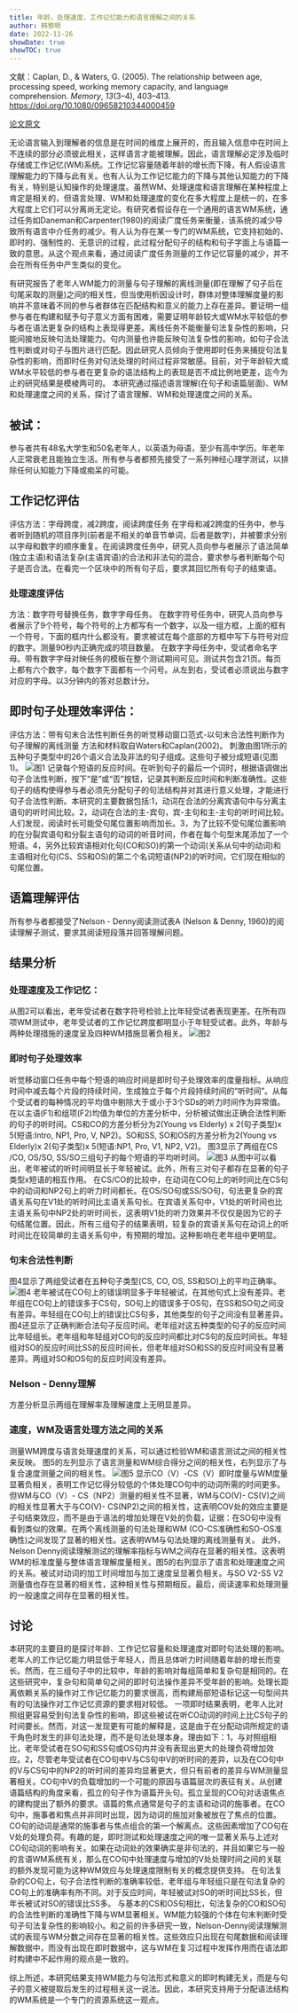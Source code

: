 ```yaml
---
title: 年龄，处理速度，工作记忆能力和语言理解之间的关系
author: 韩黎明
date: 2022-11-26
showDate: true
showTOC: true
---
```


文献：Caplan, D., & Waters, G. (2005). The relationship between age, processing speed, working memory capacity, and language comprehension. _Memory_, _13_(3–4), 403–413. https://doi.org/10.1080/09658210344000459

[论文原文](../Source_Files/2022-11-26-HLM1.pdf)

无论语言输入到理解者的信息是在时间的维度上展开的，而且输入信息中在时间上不连续的部分必须彼此相关，这样语言才能被理解。因此，语言理解必定涉及临时存储或工作记忆(WM)系统。工作记忆容量随着年龄的增长而下降，有人假设语言理解能力的下降与此有关。也有人认为工作记忆能力的下降与其他认知能力的下降有关，特别是认知操作的处理速度。虽然WM、处理速度和语言理解在某种程度上肯定是相关的，但语言处理、WM和处理速度的变化在多大程度上是统一的，在多大程度上它们可以分离尚无定论。有研究者假设存在一个通用的语言WM系统，通过任务如Daneman和Carpenter(1980)的阅读广度任务来衡量，该系统的减少导致所有语言中介任务的减少。有人认为存在某一专门的WM系统，它支持初始的、即时的、强制性的、无意识的过程，此过程分配句子的结构和句子字面上与语篇一致的意思。从这个观点来看，通过阅读广度任务测量的工作记忆容量的减少，并不会在所有任务中产生类似的变化。

有研究报告了老年人WM能力的测量与句子理解的离线测量(即在理解了句子后在句尾采取的测量)之间的相关性，但当使用析因设计时，群体对整体理解度量的影响并不意味着不同的参与者群体在匹配结构和意义的能力上存在差异。要证明一组参与者在构建和赋予句子意义方面有困难，需要证明年龄较大或WM水平较低的参与者在语法更复杂的结构上表现得更差。离线任务不能衡量句法复杂性的影响，只能间接地反映句法处理能力。句内测量也许能反映句法复杂性的影响，如句子合法性判断或对句子与图片进行匹配。因此研究人员倾向于使用即时任务来捕捉句法复杂性的影响，而即时任务对句法处理的时间过程非常敏感。目前，对于年龄较大或WM水平较低的参与者在更复杂的语法结构上的表现是否不成比例地更差，迄今为止的研究结果是模棱两可的。
本研究通过描述语言理解(在句子和语篇层面)、WM和处理速度之间的关系，探讨了语言理解、WM和处理速度之间的关系。

## 被试：
参与者共有48名大学生和50名老年人，以英语为母语，至少有高中学历。年老年人正常衰老且能独立生活。所有参与者都预先接受了一系列神经心理学测试，以排除任何认知能力下降或痴呆的可能。
## 工作记忆评估
评估方法：字母跨度，减2跨度，阅读跨度任务
在字母和减2跨度的任务中，参与者听到随机的项目序列(前者是不相关的单音节单词，后者是数字)，并被要求分别以字母和数字的顺序重复。在阅读跨度任务中，研究人员向参与者展示了语法简单(独立主语)和语法复杂(主语宾语)的合法和非法句的混合，要求参与者判断每个句子是否合法。在看完一个区块中的所有句子后，要求其回忆所有句子的结束语。
### 处理速度评估
方法：数字符号替换任务，数字字母任务。
在数字符号任务中，研究人员向参与者展示了9个符号，每个符号的上方都写有一个数字，以及一组方框，上面的框有一个符号，下面的框内什么都没有。要求被试在每个底部的方框中写下与符号对应的数字。测量90秒内正确完成的项目数量。
在数字字母任务中，受试者命名字母。带有数字字母对映任务的模板在整个测试期间可见。测试共包含21页。每页上都有六个数字，每个数字下面都有一个问号。从左到右，受试者必须说出与数字对应的字母。以3分钟内的答对总数计分。
## 即时句子处理效率评估：
评估方法：带有句末合法性判断任务的听觉移动窗口范式-以句末合法性判断作为句子理解的离线测量
方法和材料取自Waters和Caplan(2002)。
刺激由图1所示的五种句子类型中的26个语义合法及非法的句子组成。这些句子被分成短语(见图1)。
![图1](../Supporting_Information/2022-11-26-HLM1-Fig1.png)
记录每个短语的反应时间。在听到句子的最后一个词时，根据语调做出句子合法性判断，按下“是”或“否”按钮，记录其判断反应时间和判断准确性。这些句子的结构使得参与者必须先分配句子的句法结构并对其进行意义处理，才能进行句子合法性判断。本研究的主要数据包括:1，动词在合法的分离宾语句中与分离主语句的听时间比较。2，动词在合法的主-宾句，宾-主句和主-主句的听时间比较。人们发现，阅读时长可能受句尾位置影响而加长。3，为了比较不受句尾位置影响的在分裂宾语句和分裂主语句的动词的听音时间，作者在每个句型末尾添加了一个短语。4，另外比较宾语相对化句(CO和SO)的第一个动词(关系从句中的动词)和主语相对化句(CS、SS和OS)的第二个名词短语(NP2)的听时间，它们现在相似的句尾位置。
## 语篇理解评估
所有参与者都接受了Nelson - Denny阅读测试表A (Nelson & Denny, 1960)的阅读理解子测试，要求其阅读短段落并回答理解问题。

## 结果分析
### 处理速度及工作记忆：
从图2可以看出，老年受试者在数字符号检验上比年轻受试者表现更差。在所有四项WM测试中，老年受试者的工作记忆跨度都明显小于年轻受试者。此外，年龄与两种处理措施的速度呈及四种WM措施显著负相关。
![图2](../Supporting_Information/2022-11-26-HLM1-Fig2.png)
### 即时句子处理效率
听觉移动窗口任务中每个短语的响应时间是即时句子处理效率的度量指标。从响应时间中减去每个片段的持续时间，生成独立于每个片段持续时间的“听时间”。从每个受试者的每种情况的平均值中剔除大于或小于3个SDs的听力时间作为异常值。在以主语(F1)和组项(F2)均值为单位的方差分析中，分析被试做出正确合法性判断的句子的听时间。CS和CO的方差分析分为2(Young vs Elderly) x 2(句子类型)x 5(短语:Intro, NP1, Pro, V, NP2)。SO和SS, SO和OS的方差分析为2(Young vs Elderly)x 2(句子类型)x 5(短语:NP1, Pro, V1, NP2, V2)。
图3显示了两组在CS /CO, OS/SO, SS/SO三组句子的每个短语的平均听时间。
![图3](../Supporting_Information/2022-11-26-HLM1-Fig3.png)
从图中可以看出，老年被试的听时间明显长于年轻被试。此外，所有三对句子都存在显著的句子类型x短语的相互作用。
在CS/CO的比较中，在动词在CO句上的听时间比在CS句中的动词和NP2句上的听力时间都长。在OS/SO句或SS/SO句，句法更复杂的宾语关系句在V1处的听时间比主语关系句长。在宾语关系句中，V1处的听时间也比主语关系句中NP2处的听时间长，这表明V1处的听力效果并不仅仅是因为它的子句结尾位置。因此，所有三组句子的结果表明，较复杂的宾语关系句在动词上的听时间比在较简单的主语关系句中，有预期的增加。这种影响在老年组中更明显。
### 句末合法性判断
图4显示了两组受试者在五种句子类型(CS, CO, OS, SS和SO)上的平均正确率。
![图4](../Supporting_Information/2022-11-26-HLM1-Fig4.png)
老年被试在CO句上的错误明显多于年轻被试，在其他句式上没有差异。老年组在CO句上的错误多于CS句，SO句上的错误多于OS句，在SS和SO句之间没有差异。年轻组在CO句上的错误比CS句多，其他类型的句子之间没有显著差异。
图4还显示了正确判断合法句子反应时间。老年组对这五种类型的句子的反应时间比年轻组长。老年组和年轻组对CO句的反应时间都比对CS句的反应时间长。年轻组对SO的反应时间比SS的反应时间长，但老年组对SO和SS的反应时间没有显著差异。两组对SO和OS句的反应时间没有差异。
### Nelson - Denny理解
方差分析显示两组在理解率及理解速度上无明显差异。
### 速度，WM及语言处理方法之间的关系
测量WM跨度与语言处理速度的关系，可以通过检验WM和语言测试之间的相关性来反映。
图5的左列显示了语言测量和WM综合得分之间的相关性，右列显示了与复合速度测量之间的相关性。
![图5](../Supporting_Information/2022-11-26-HLM1-Fig5.png)
显示CO（V）-CS（V）即时度量与WM度量显著负相关，表明工作记忆得分较低的个体处理CO句中的动词所需的时间更多。但WM与CO（V）- CS（NP2）测量的相关性不显著，WM与CO(V)- CS(V)之间的相关性显著大于与CO(V)- CS(NP2)之间的相关性，这表明COV处的效应主要是子句结束效应，而不是由于语法的增加处理在V处的负载，证据：在SO句中没有看到类似的效果。在两个离线测量的句法处理和WM (CO-CS准确性和SO-OS准确性)之间发现了显著的相关性。这表明WM与句法处理的离线测量有关。
此外，Nelson Denny阅读理解测试的理解率指标与WM之间存在显著的相关性。这表明WM的标准度量与整体语言理解度量相关。图5的右列显示了语言和处理速度之间的关系。被试对动词的加工时间增加与加工速度呈显著负相关。与SO V2-SS V2测量值也存在显著的相关性，这种相关性与预期相反。最后，阅读速率和处理测量的一般速度之间存在显著的相关性。
## 讨论
本研究的主要目的是探讨年龄、工作记忆容量和处理速度对即时句法处理的影响。老年人的工作记忆能力明显低于年轻人，而且总体听力时间随着年龄的增长而变长。然而，在三组句子中的比较中，年龄的影响对每组简单和复杂句是相同的。在这些研究中，复杂句和简单句之间的即时句法操作差异不受年龄的影响。处理长距离依赖关系的操作对工作记忆能力的要求很高，而构建局部短语标记这一句型间共有的句法操作对工作记忆资源的要求相对较低。
一项即时结果表明，老年人比对照组更容易受到句法复杂性的影响，即这些被试在听CO动词的时间上比CS句子的时间要长。然而，对这一发现更有可能的解释是，这是由于在分配动词所规定的语干角色时发生的非句法处理，而不是句法处理本身。理由如下：1，与对照组相比，老年受试者在SO句和SS句或OS句内并没有表现出更大的处理负荷增加效应。2，尽管老年受试者在CO句中V与CS句中V的听时间的差异，以及在CO句中的V与CS句中的NP2的听时间的差异均显著更大，但只有前者的差异与WM测量显著相关。CO句中V的负载增加的一个可能的原因与语篇层次的表征有关。从创建语篇结构的角度来看，孤立的句子作为语篇开头句。孤立呈现的CO句对话语焦点的建构提出了额外的要求。语篇的焦点通常是句子的主语和动词的施事者。在CO句中，施事者和焦点并非同时出现，因为动词的施加对象被放在了焦点的位置。CO句的动词是通常的施事者与焦点组合的第一个解离点。这些因素增加了CO句在V处的处理负荷。有趣的是，即时测试和处理速度之间的唯一显著关系与上述对CO句动词的影响有关。如果在动词处的效果确实是非句法的，并且如果它与一般的言语WM系统有关，那么在CO句中处理速度与增加的V处处理时间之间的关联的额外发现可能为这种WM效应与处理速度限制有关的概念提供支持。
在句法复杂的CO句上，句子合法性判断的准确率较低，老年组与年轻组只是在句法复杂的CO句上的准确率有所不同。对于反应时间，年轻被试对SO的听时间比SS长，但年长被试对SO的错误比SS多。
与基本的CS和OS句相比，句法复杂的CO和SO句的合法性判断的准确性下降与WM显著相关。WM能力较强的个体在句末判断时受句子句法复杂性的影响较小。和之前的许多研究一致，Nelson-Denny阅读理解测试的表现与WM分数之间存在显著的相关性。这些效应只出现在句尾数据和阅读理解数据中，而没有出现在即时数据中，这与WM在复习过程中发挥作用而在语法即时构建中不起作用的观点是一致的。

综上所述，本研究结果支持WM能力与句法形式和意义的即时构建无关，而是与句子的意义被提取后发生的过程相关这一说法。因此，本研究支持用于分配语法结构的WM系统是一个专门的资源系统这一观点。